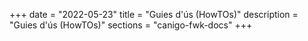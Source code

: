 +++
date        = "2022-05-23"
title       = "Guies d'ús (HowTOs)"
description = "Guies d'ús (HowTOs)"
sections    = "canigo-fwk-docs"
+++
